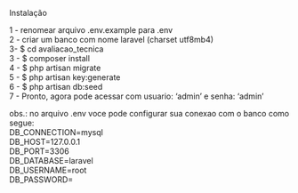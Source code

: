 <p class="has-line-data" data-line-start="0" data-line-end="1">Instalação</p>
<p class="has-line-data" data-line-start="3" data-line-end="11">1 - renomear arquivo .env.example para .env<br>
2 - criar um banco com nome laravel (charset utf8mb4)<br>
3-  $ cd avaliacao_tecnica<br>
3 - $ composer install<br>
4 - $ php artisan migrate<br>
5 - $ php artisan key:generate<br>
6 - $ php artisan db:seed<br>
7 - Pronto, agora pode acessar com usuario: ‘admin’ e senha: ‘admin’</p>
<p class="has-line-data" data-line-start="13" data-line-end="20">obs.: no arquivo .env voce pode configurar sua conexao com o banco como segue:<br>
DB_CONNECTION=mysql<br>
DB_HOST=127.0.0.1<br>
DB_PORT=3306<br>
DB_DATABASE=laravel<br>
DB_USERNAME=root<br>
DB_PASSWORD=</p>
